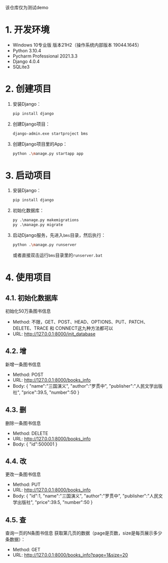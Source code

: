 该仓库仅为测试demo

# 1. 开发环境

* Windows 10专业版 版本21H2（操作系统内部版本 19044.1645）
* Python 3.10.4
* Pycharm Professional 2021.3.3
* Django 4.0.4
* SQLite3

# 2. 创建项目

1. 安装Django：
    ```bash
    pip install django
    ```
2. 创建Django项目：
    ```bash
    django-admin.exe startproject bms
    ```
3. 创建Django项目里的App：
    ```bash
    python .\manage.py startapp app
    ```

# 3. 启动项目

1. 安装Django：
    ```bash
    pip install django
    ```
2. 初始化数据库：
    ```py
    py .\manage.py makemigrations
    py .\manage.py migrate
    ```
2. 启动Django服务，先进入`bms`目录，然后执行：
    ```bash
    python .\manage.py runserver
    ```
    或者直接双击运行`bms`目录里的`runserver.bat`

# 4. 使用项目

## 4.1. 初始化数据库
初始化50万条图书信息
* Method: 不限，GET、POST、HEAD、OPTIONS、PUT、PATCH、DELETE、TRACE 和 CONNECT这九种方法都可以
* URL: http://127.0.0.1:8000/init_database
## 4.2. 增
新增一条图书信息
* Method: POST
* URL: http://127.0.0.1:8000/books_info
* Body: 
{
    "name":"三国演义",
    "author":"罗贯中",
    "publisher":"人民文学出版社",
    "price":39.5,
    "number":50
}
## 4.3. 删
删除一条图书信息
* Method: DELETE
* URL: http://127.0.0.1:8000/books_info
* Body: 
{
    "id":500001
}
## 4.4. 改
更改一条图书信息
* Method: PUT
* URL: http://127.0.0.1:8000/books_info
* Body: 
{
    "id":1,
    "name":"三国演义",
    "author":"罗贯中",
    "publisher":"人民文学出版社",
    "price":39.5,
    "number":50
}
## 4.5. 查
查询一页的N条图书信息
获取第几页的数据（page是页数，size是每页展示多少条数据）：
* Method: GET
* URL: http://127.0.0.1:8000/books_info?page=1&size=20
